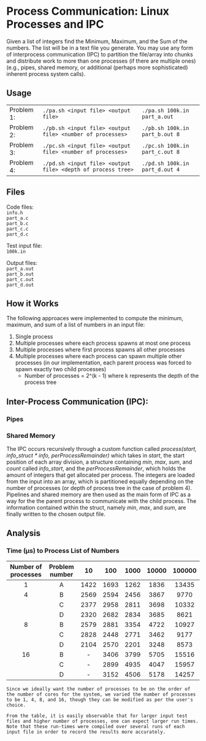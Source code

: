 # Process Communication: Linux Processes and IPC
Given a list of integers find the Minimum, Maximum, and the Sum of the numbers. The list will be in a text file you generate. You may use any form of interprocess communication (IPC) to partition the file/array into chunks and distribute work to more than one processes (if there are multiple ones) (e.g., pipes, shared memory, or additional (perhaps more sophisticated) inherent process system calls).

## Usage
|            |                                                              |                                | 
|------------|--------------------------------------------------------------|--------------------------------| 
| Problem 1: | `./pa.sh <input file> <output file>`                         | `./pa.sh 100k.in part_a.out`   | 
| Problem 2: | `./pb.sh <input file> <output file> <number of processes>`   | `./pb.sh 100k.in part_b.out 8` | 
| Problem 3: | `./pc.sh <input file> <output file> <number of processes>`   | `./pc.sh 100k.in part_c.out 8` | 
| Problem 4: | `./pd.sh <input file> <output file> <depth of process tree>` | `./pd.sh 100k.in part_d.out 4` | 

## Files
Code files:  
`info.h`  
`part_a.c`  
`part_b.c`  
`part_c.c`  
`part_d.c`  

Test input file:  
`100k.in`

Output files:  
`part_a.out`  
`part_b.out`  
`part_c.out`  
`part_d.out` 

## How it Works
The following approaces were implemented to compute the minimum, maximum, and sum of a list of numbers in an input file:
  1. Single process
  2. Multiple processes where each process spawns at most one process
  3. Multiple processes where first process spawns all other processes
  4. Multiple processes where each process can spawn multiple other processes (in our implementation, each parent process was forced to spawn exactly two child processes)
        * Number of processes = 2^(k - 1) where k represents the depth of the process tree

## Inter-Process Communication (IPC):  
### Pipes

### Shared Memory
The IPC occurs recursively through a custom function called *process(start, info_struct * info, perProcessRemainder)* which takes in *start*, the start position of each array division, a structure containing *min*, *max*, *sum*, and *count* called *info_start*, and the *perProcessRemainder*, which holds the amount of integers that get allocated per process. The integers are loaded from the input into an array, which is partitioned equally depending on the number of processes (or depth of process tree in the case of problem 4). Pipelines and shared memory are then used as the main form of IPC as a way for the the parent process to communicate with the child process. The information contained within the struct, namely *min*, *max*, and *sum*, are finally written to the chosen output file.

## Analysis
### Time (μs) to Process List of Numbers
|Number of processes| Problem number   |**10**|**100**|**1000**|**10000**|**100000**|    
| :-------------:   |:----------------:|:----:|:-----:|:------:|:-------:|:--------:|    
| 1                 |A                 |1422  |1693   |1262    |1836     |13435     |    
| 4                 |B                 |2569  |2594   |2456    |3867     |9770      |    
|                   |C                 |2377  |2958   |2811    |3698     |10332     |  
|                   |D                 |2320  |2682   |2834    |3685     |8621      |  
| 8                 |B                 |2579  |2881   |3354    |4722     |10927     |      
|                   |C                 |2828  |2448   |2771    |3462     |9177      |    
|                   |D                 |2104  |2570   |2201    |3248     |8573      |    
| 16                |B                 |-     |3406   |3799    |5705     |15516     |      
|                   |C                 |-     |2899   |4935    |4047     |15957     |    
|                   |D                 |-     |3152   |4506    |5178     |14257     |    

    Since we ideally want the number of processes to be on the order of the number of cores for the system, we varied the number of processes to be 1, 4, 8, and 16, though they can be modified as per the user's choice.  
    
    From the table, it is easily observable that for larger input test files and higher number of processes, one can expect larger run times. Note that these run-times were compiled over several runs of each input file in order to record the results more accurately.
    
    
    





